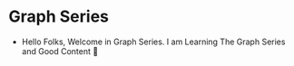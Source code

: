# Graph Series
- Hello Folks, Welcome in Graph Series. I am Learning The Graph Series and Good Content 👋


